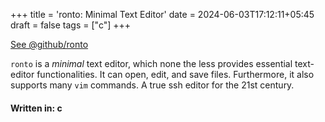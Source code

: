 +++
title = 'ronto: Minimal Text Editor'
date = 2024-06-03T17:12:11+05:45
draft = false
tags = ["c"]
+++

[See @github/ronto](https://github.com/CroxxN/ronto)

`ronto` is a *minimal* text editor, which none the less provides essential text-editor functionalities. It can open, edit, and save files. Furthermore, it also supports many `vim` commands. A true ssh editor for the 21st century.

#### Written in: c
